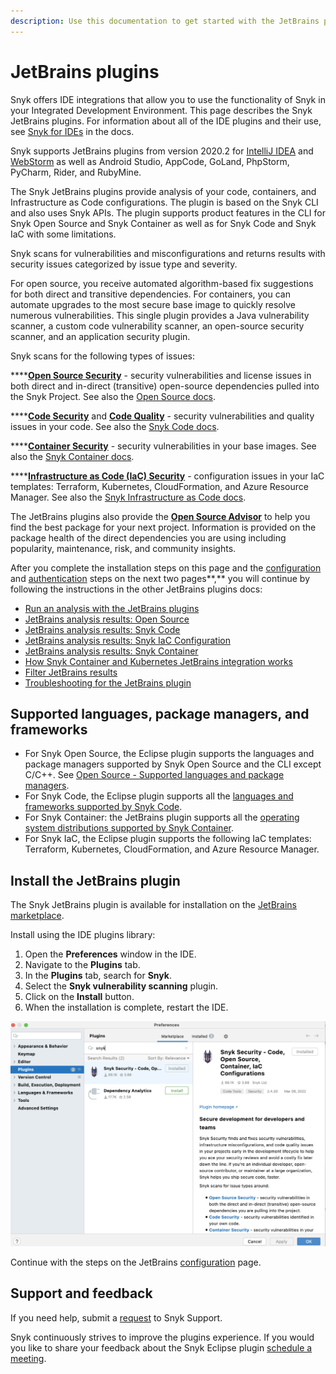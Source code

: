 ```yaml
---
description: Use this documentation to get started with the JetBrains plugin.
---
```


# JetBrains plugins

Snyk offers IDE integrations that allow you to use the functionality of Snyk in your Integrated Development Environment. This page describes the Snyk JetBrains plugins. For information about all of the IDE plugins and their use, see [Snyk for IDEs](https://docs.snyk.io/ide-tools) in the docs.

Snyk supports JetBrains plugins from version 2020.2 for [IntelliJ IDEA](https://snyk.io/lp/intellij-ide-plugin/) and [WebStorm](https://snyk.io/lp/webstorm-ide-plugin/) as well as Android Studio, AppCode, GoLand, PhpStorm, PyCharm, Rider, and RubyMine.

The Snyk JetBrains plugins provide analysis of your code, containers, and Infrastructure as Code configurations. The plugin is based on the Snyk CLI and also uses Snyk APIs. The plugin supports product features in the CLI for Snyk Open Source and Snyk Container as well as for Snyk Code and Snyk IaC with some limitations.

Snyk scans for vulnerabilities and misconfigurations and returns results with security issues categorized by issue type and severity.

For open source, you receive automated algorithm-based fix suggestions for both direct and transitive dependencies. For containers, you can automate upgrades to the most secure base image to quickly resolve numerous vulnerabilities. This single plugin provides a Java vulnerability scanner, a custom code vulnerability scanner, an open-source security scanner, and an application security plugin.

Snyk scans for the following types of issues:

****[**Open Source Security**](https://snyk.io/product/open-source-security-management/) - security vulnerabilities and license issues in both direct and in-direct (transitive) open-source dependencies pulled into the Snyk Project. See also the [Open Source docs](https://docs.snyk.io/products/snyk-open-source).

****[**Code Security**](https://snyk.io/product/snyk-code/) and [**Code Quality**](https://snyk.io/product/snyk-code/) - security vulnerabilities and quality issues in your code. See also the [Snyk Code docs](https://docs.snyk.io/products/snyk-code).

****[**Container Security**](https://snyk.io/product/container-vulnerability-management/) - security vulnerabilities in your base images. See also the [Snyk Container docs](https://docs.snyk.io/products/snyk-container).

****[**Infrastructure as Code (IaC) Security**](https://snyk.io/product/infrastructure-as-code-security/) - configuration issues in your IaC templates: Terraform, Kubernetes, CloudFormation, and Azure Resource Manager. See also the [Snyk Infrastructure as Code docs](https://docs.snyk.io/products/snyk-infrastructure-as-code).

The JetBrains plugins also provide the [**Open Source Advisor**](https://snyk.io/advisor/) to help you find the best package for your next project. Information is provided on the package health of the direct dependencies you are using including popularity, maintenance, risk, and community insights.

After you complete the installation steps on this page and the [configuration](https://docs.snyk.io/ide-tools/jetbrains-plugins/configuration-environment-variables-and-proxy-for-the-jetbrains-plugins) and [authentication](https://docs.snyk.io/ide-tools/jetbrains-plugins/authentication-for-the-jetbrains-plugins) steps on the next two pages**,** you will continue by following the instructions in the other JetBrains plugins docs:

* [Run an analysis with the JetBrains plugins](https://docs.snyk.io/ide-tools/jetbrains-plugins/run-an-analysis-with-the-jetbrains-plugins)
* [JetBrains analysis results: Open Source](https://docs.snyk.io/ide-tools/jetbrains-plugins/jetbrains-analysis-results-snyk-open-source)
* [JetBrains analysis results: Snyk Code](https://docs.snyk.io/ide-tools/jetbrains-plugins/jetbrains-analysis-results-snyk-code)
* [JetBrains analysis results: Snyk IaC Configuration](https://docs.snyk.io/ide-tools/jetbrains-plugins/jetbrains-analysis-results-snyk-iac-configuration)
* [JetBrains analysis results: Snyk Container](https://docs.snyk.io/ide-tools/jetbrains-plugins/jetbrains-analysis-results-snyk-container)
* [How Snyk Container and Kubernetes JetBrains integration works](https://docs.snyk.io/ide-tools/jetbrains-plugins/how-snyk-container-and-kubernetes-jetbrains-integration-works)
* [Filter JetBrains results](https://docs.snyk.io/ide-tools/jetbrains-plugins/filter-jetbrains-results)
* [Troubleshooting for the JetBrains plugin](https://docs.snyk.io/ide-tools/jetbrains-plugins/troubleshooting-for-the-jetbrains-plugin)

## Supported languages, package managers, and frameworks

* For Snyk Open Source, the Eclipse plugin supports the languages and package managers supported by Snyk Open Source and the CLI except C/C++. See [Open Source - Supported languages and package managers](https://docs.snyk.io/products/snyk-open-source/language-and-package-manager-support).
* For Snyk Code, the Eclipse plugin supports all the [languages and frameworks supported by Snyk Code](https://docs.snyk.io/products/snyk-code/snyk-code-language-and-framework-support#language-support-with-snyk-code-ai-engine).
* For Snyk Container: the JetBrains plugin supports all the [operating system distributions supported by Snyk Container](https://docs.snyk.io/products/snyk-container/snyk-container-security-basics/supported-operating-system-distributions).
* For Snyk IaC, the Eclipse plugin supports the following IaC templates: Terraform, Kubernetes, CloudFormation, and Azure Resource Manager.

## **Install the JetBrains plugin**

The Snyk JetBrains plugin is available for installation on the [JetBrains marketplace](https://plugins.jetbrains.com/plugin/10972-snyk-vulnerability-scanner).

Install using the IDE plugins library:

1. Open the **Preferences** window in the IDE.
2. Navigate to the **Plugins** tab.
3. In the **Plugins** tab, search for **Snyk**.
4. Select the **Snyk vulnerability scanning** plugin.
5. Click on the **Install** button.
6. When the installation is complete, restart the IDE.

![Select the Snyk vulnerability scanning plugin](<../../.gitbook/assets/Screen Shot 2022-03-09 at 5.06.13 PM (1) (1) (1) (1) (1) (1) (1) (1) (1) (1) (1) (1) (1) (1) (1) (1) (1) (1) (1) (1) (1) (1) (1) (1) (1) (1) (4).png>)

Continue with the steps on the JetBrains [configuration](https://docs.snyk.io/ide-tools/jetbrains-plugins/configuration-environment-variables-and-proxy-for-the-jetbrains-plugins) page.

## Support and feedback

If you need help, submit a [request](https://support.snyk.io/hc/en-us/requests/new) to Snyk Support.

Snyk continuously strives to improve the plugins experience. If you would you like to share your feedback about the Snyk Eclipse plugin [schedule a meeting](https://calendly.com/snyk-georgi/45min?month=2022-01).
